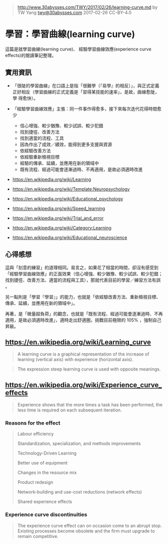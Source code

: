 ﻿> http://www.30abysses.com/TWY/2017/02/26/learning-curve.md
> by TW Yang <twy@30abysses.com> 2017-02-26 CC-BY-4.0

# 學習：學習曲線(learning curve)

這篇是就學習曲線(learning curve)、
經驗學習曲線效應(experience curve effects)的閱讀筆記整理。

## 實用資訊

* 「很陡的學習曲線」在口語上是指「很難學（『易學』的相反）」，與正式定義
  正好相反（學習曲線的正式定義是「習得某技能的速率」，是故，曲線愈陡，學
  得愈快）。

* 「經驗學習曲線效應」主張：同一件事作得愈多，接下來每次迭代花得時間愈少
  * 信心增強、較少猶豫、較少試誤、較少犯錯
  * 找到捷徑、改善方法
  * 找到適當的流程、工具
  * 因為作出了成效／績效，能得到更多支援與資源
  * 依經驗改善方法
  * 依經驗重新檢視目標
  * 經驗的傳承、延續，並應用在新的領域中
  * 既有流程、經過可能會逐漸過時、不再適用，是故必須適時改進

* https://en.wikipedia.org/wiki/Learning
* https://en.wikipedia.org/wiki/Template:Neuropsychology
* https://en.wikipedia.org/wiki/Educational_psychology
* https://en.wikipedia.org/wiki/Speed_learning
* https://en.wikipedia.org/wiki/Trial_and_error
* https://en.wikipedia.org/wiki/Category:Learning
* https://en.wikipedia.org/wiki/Educational_neuroscience


##  心得感想

這與「刻意的練習」的道理相同。易言之，如果花了相當的時間，卻沒有感受到
「經驗學習曲線效應」的正面效果（信心增強、較少猶豫、較少試誤、較少犯錯；
找到捷徑、改善方法、適當的流程與工具），那就代表目前的學習／練習方法有誤
。

另一點則是「學習『學習』」的能力，也就是「依經驗改善方法、重新檢視目標、
傳承、延續，並應用在新的領域中」。

再著，是「微量超負荷」的觀念，也就是「既有流程、經過可能會逐漸過時、不再
適用，是故必須適時改進」，適時走出舒適圈，挑戰目前極限的 105% ，強制自己
昇級。


## https://en.wikipedia.org/wiki/Learning_curve

> A learning curve is a graphical representation of the increase of
> learning (vertical axis) with experience (horizontal axis).

> The expression steep learning curve is used with opposite meanings.


## https://en.wikipedia.org/wiki/Experience_curve_effects

> Experience shows that the more times a task has been performed, the
> less time is required on each subsequent iteration.


### Reasons for the effect

> Labour efficiency
>
> Standardization, specialization, and methods improvements
>
> Technology-Driven Learning
>
> Better use of equipment
>
> Changes in the resource mix
>
> Product redesign
>
> Network-building and use-cost reductions (network effects)
>
> Shared experience effects


### Experience curve discontinuities

> The experience curve effect can on occasion come to an abrupt stop.
> Existing processes become obsolete and the firm must upgrade to remain
> competitive.
